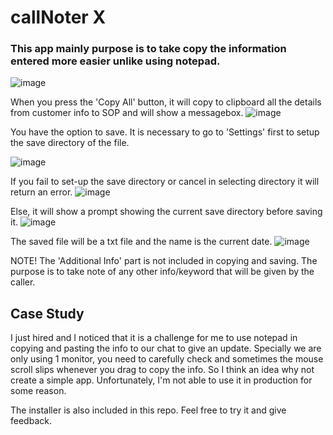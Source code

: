 # callNoter X
### This app mainly purpose is to take copy the information entered more easier unlike using notepad.

![image](https://github.com/rcababan/my-python-projects/assets/123100015/d7e8ad3a-a7e3-42e0-b020-bd1f4d66be6a)

When you press the 'Copy All' button, it will copy to clipboard all the details from customer info to SOP and will show a messagebox.
![image](https://github.com/rcababan/my-python-projects/assets/123100015/a35f1411-300c-477d-8c61-30730246d30e)

You have the option to save. It is necessary to go to 'Settings' first to setup the save directory of the file.

![image](https://github.com/rcababan/my-python-projects/assets/123100015/98c8ff44-5841-447e-94ba-a9ed56fa68a3)

If you fail to set-up the save directory or cancel in selecting directory it will return an error.
![image](https://github.com/rcababan/my-python-projects/assets/123100015/ebf67a1f-55b3-459b-b008-b34ac687d6b8)

Else, it will show a prompt showing the current save directory before saving it.
![image](https://github.com/rcababan/my-python-projects/assets/123100015/f9f023cf-5b47-48cf-af4e-f43d5f184ea1)

The saved file will be a txt file and the name is the current date.
![image](https://github.com/rcababan/my-python-projects/assets/123100015/8d6730f3-082b-4de2-9f8e-8547e3365923)

NOTE! The 'Additional Info' part is not included in copying and saving. The purpose is to take note of any other info/keyword that will be given by the caller.

## Case Study
I just hired and I noticed that it is a challenge for me to use notepad in copying and pasting the info to our chat to give an update. Specially we are only using 1 monitor, you need to carefully check
and sometimes the mouse scroll slips whenever you drag to copy the info. So I think an idea why not create a simple app. Unfortunately, I'm not able to use it in production for some reason.

The installer is also included in this repo. Feel free to try it and give feedback.




